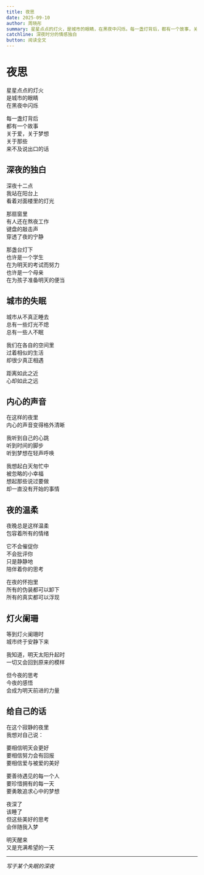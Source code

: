 ```yaml
---
title: 夜思
date: 2025-09-10
author: 周晓彤
summary: 星星点点的灯火，是城市的眼睛，在黑夜中闪烁。每一盏灯背后，都有一个故事，关于爱，关于梦想...
catchline: 深夜时分的情感独白
button: 阅读全文
---
```


# 夜思

星星点点的灯火  
是城市的眼睛  
在黑夜中闪烁  

每一盏灯背后  
都有一个故事  
关于爱，关于梦想  
关于那些  
来不及说出口的话  

## 深夜的独白

深夜十二点  
我站在阳台上  
看着对面楼里的灯光  

那扇窗里  
有人还在熬夜工作  
键盘的敲击声  
穿透了夜的宁静  

那盏台灯下  
也许是一个学生  
在为明天的考试而努力  
也许是一个母亲  
在为孩子准备明天的便当  

## 城市的失眠

城市从不真正睡去  
总有一些灯光不熄  
总有一些人不眠  

我们在各自的空间里  
过着相似的生活  
却很少真正相遇  

距离如此之近  
心却如此之远  

## 内心的声音

在这样的夜里  
内心的声音变得格外清晰  

我听到自己的心跳  
听到时间的脚步  
听到梦想在轻声呼唤  

我想起白天匆忙中  
被忽略的小幸福  
想起那些说过要做  
却一直没有开始的事情  

## 夜的温柔

夜晚总是这样温柔  
包容着所有的情绪  

它不会催促你  
不会批评你  
只是静静地  
陪伴着你的思考  

在夜的怀抱里  
所有的伪装都可以卸下  
所有的真实都可以浮现  

## 灯火阑珊

等到灯火阑珊时  
城市终于安静下来  

我知道，明天太阳升起时  
一切又会回到原来的模样  

但今夜的思考  
今夜的感悟  
会成为明天前进的力量  

## 给自己的话

在这个寂静的夜里  
我想对自己说：  

要相信明天会更好  
要相信努力会有回报  
要相信爱与被爱的美好  

要善待遇见的每一个人  
要珍惜拥有的每一天  
要勇敢追求心中的梦想  

夜深了  
该睡了  
但这些美好的思考  
会伴随我入梦  

明天醒来  
又是充满希望的一天  

---

*写于某个失眠的深夜*